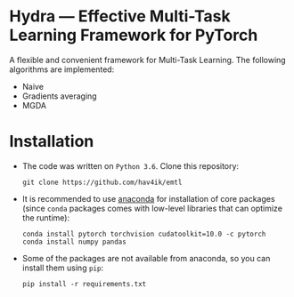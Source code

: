 # Hydra &mdash; Effective Multi-Task Learning Framework for PyTorch

A flexible and convenient framework for Multi-Task Learning. The following algorithms are implemented:

* Naive
* Gradients averaging
* MGDA

# Installation

* The code was written on `Python 3.6`. Clone this repository:

      git clone https://github.com/hav4ik/emtl

* It is recommended to use [anaconda][conda] for installation of core packages (since `conda` packages comes with low-level libraries that can optimize the runtime):

      conda install pytorch torchvision cudatoolkit=10.0 -c pytorch
      conda install numpy pandas

* Some of the packages are not available from anaconda, so you can install them using `pip`:

      pip install -r requirements.txt


[conda]: https://docs.conda.io/en/latest/miniconda.html
